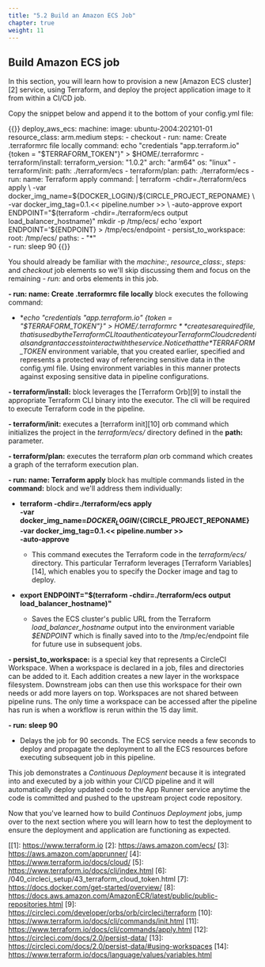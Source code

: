 ```yaml
---
title: "5.2 Build an Amazon ECS Job"
chapter: true
weight: 11
---
```


## Build Amazon ECS job

In this section, you will learn how to provision a new [Amazon ECS cluster][2] service, using Terraform, and deploy the project application image to it from within a CI/CD job.

Copy the snippet below and append it to the bottom of your config.yml file:

{{<highlight yaml>}}
  deploy_aws_ecs:
    machine:
      image: ubuntu-2004:202101-01
    resource_class: arm.medium
    steps:
      - checkout
      - run:
          name: Create .terraformrc file locally
          command: echo "credentials \"app.terraform.io\" {token = \"$TERRAFORM_TOKEN\"}" > $HOME/.terraformrc
      - terraform/install:
          terraform_version: "1.0.2"
          arch: "arm64"
          os: "linux"
      - terraform/init:
          path: ./terraform/ecs
      - terraform/plan:
          path: ./terraform/ecs
      - run:
          name: Terraform apply
          command: |
            terraform -chdir=./terraform/ecs apply \
              -var docker_img_name=${DOCKER_LOGIN}/${CIRCLE_PROJECT_REPONAME} \
              -var docker_img_tag=0.1.<< pipeline.number >> \
              -auto-approve
            export ENDPOINT="$(terraform -chdir=./terraform/ecs output load_balancer_hostname)"
            mkdir -p /tmp/ecs/
            echo 'export ENDPOINT='${ENDPOINT} > /tmp/ecs/endpoint
      - persist_to_workspace:
          root: /tmp/ecs/
          paths:
            - "*"      
      - run: sleep 90
{{</highlight>}}

You should already be familiar with the *machine:*, *resource_class:*, *steps:* and *checkout* job elements so we'll skip discussing them and focus on the remaining *- run:*  and orbs elements in this job.

**- run: name: Create .terraformrc file locally** block executes the following command:

- **echo "credentials \"app.terraform.io\" {token = \"$TERRAFORM_TOKEN\"}" > $HOME/.terraformrc** creates a required file, that is used by the Terraform CLI to authenticate your Terraform Cloud credentials and grant access to interact with the service. Notice that the *$TERRAFORM_TOKEN* environment variable, that you created earlier, specified and represents a protected way of referencing sensitive data in the config.yml file. Using environment variables in this manner protects against exposing sensitive data in pipeline configurations.

**- terraform/install:** block leverages the [Terraform Orb][9] to install the appropriate Terraform CLI binary into the executor. The cli will be required to execute Terraform code in the pipeline.

**- terraform/init:** executes a [terraform init][10] orb command which initializes the project in the *terraform/ecs/* directory defined in the **path:** parameter.

**- terraform/plan:** executes the terraform *plan* orb command which creates a graph of the terraform execution plan.

**- run: name: Terraform apply** block has multiple commands listed in the **command:** block and we'll address them individually:

- **terraform -chdir=./terraform/ecs apply \
  -var docker_img_name=${DOCKER_LOGIN}/${CIRCLE_PROJECT_REPONAME} \
  -var docker_img_tag=0.1.<< pipeline.number >> \
  -auto-approve**
  - This command executes the Terraform code in the *terraform/ecs/* directory. This particular Terraform leverages [Terraform Variables][14], which enables you to specify the Docker image and tag to deploy.  

- **export ENDPOINT="$(terraform -chdir=./terraform/ecs output load_balancer_hostname)"**
  - Saves the ECS cluster's public URL from the Terraform *load_balancer_hostname* output into the environment variable *$ENDPOINT* which is finally saved into to the /tmp/ec/endpoint file for future use in subsequent jobs.

**- persist_to_workspace:** is a special key that represents a CircleCI Workspace. When a workspace is declared in a job, files and directories can be added to it. Each addition creates a new layer in the workspace filesystem. Downstream jobs can then use this workspace for their own needs or add more layers on top. Workspaces are not shared between pipeline runs. The only time a workspace can be accessed after the pipeline has run is when a workflow is rerun within the 15 day limit.

**- run: sleep 90**
  - Delays the job for 90 seconds. The ECS service needs a few seconds to deploy and propagate the deployment to all the ECS resources before executing subsequent job in this pipeline.

This job demonstrates a *Continuous Deployment* because it is integrated into and executed by a job within your CI/CD pipeline and it will automatically deploy updated code to the App Runner service anytime the code is committed and pushed to the upstream project code repository.


Now that you've learned how to build *Continuos Deployment* jobs, jump over to the next section where you will learn how to test the deployment to ensure the deployment and application are functioning as expected.

<!-- URL Links index -->
[[1]: https://www.terraform.io
[2]: https://aws.amazon.com/ecs/
[3]: https://aws.amazon.com/apprunner/
[4]: https://www.terraform.io/docs/cloud/
[5]: https://www.terraform.io/docs/cli/index.html
[6]: /040_circleci_setup/43_terraform_cloud_token.html
[7]: https://docs.docker.com/get-started/overview/
[8]: https://docs.aws.amazon.com/AmazonECR/latest/public/public-repositories.html
[9]: https://circleci.com/developer/orbs/orb/circleci/terraform
[10]: https://www.terraform.io/docs/cli/commands/init.html
[11]: https://www.terraform.io/docs/cli/commands/apply.html
[12]: https://circleci.com/docs/2.0/persist-data/
[13]: https://circleci.com/docs/2.0/persist-data/#using-workspaces
[14]: https://www.terraform.io/docs/language/values/variables.html